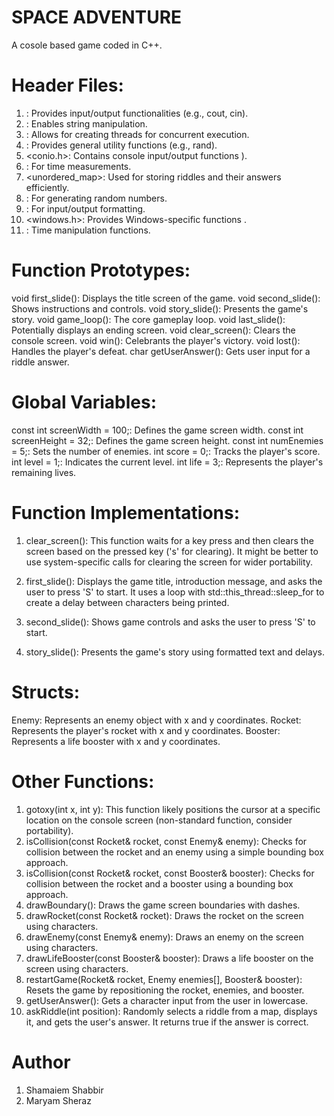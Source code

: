 # SPACE ADVENTURE
A cosole based game coded in C++.

# Header Files:

1. <iostream>: Provides input/output functionalities (e.g., cout, cin).
2. <string>: Enables string manipulation.
3. <thread>: Allows for creating threads for concurrent execution.
4. <cstdlib>: Provides general utility functions (e.g., rand).
5. <conio.h>: Contains console input/output functions ).
6. <chrono>: For time measurements.
7. <unordered_map>: Used for storing riddles and their answers efficiently.
8. <random>: For generating random numbers.
9. <iomanip>: For input/output formatting.
10. <windows.h>: Provides Windows-specific functions .
11. <ctime>: Time manipulation functions.
    
# Function Prototypes:

void first_slide(): Displays the title screen of the game.
void second_slide(): Shows instructions and controls.
void story_slide(): Presents the game's story.
void game_loop(): The core gameplay loop.
void last_slide(): Potentially displays an ending screen.
void clear_screen(): Clears the console screen.
void win(): Celebrants the player's victory.
void lost(): Handles the player's defeat.
char getUserAnswer(): Gets user input for a riddle answer.

# Global Variables:
const int screenWidth = 100;: Defines the game screen width.
const int screenHeight = 32;: Defines the game screen height.
const int numEnemies = 5;: Sets the number of enemies.
int score = 0;: Tracks the player's score.
int level = 1;: Indicates the current level.
int life = 3;: Represents the player's remaining lives.

# Function Implementations:

1. clear_screen(): This function waits for a key press and then clears the screen based on the pressed key ('s' for clearing). It might be better to use system-specific calls for clearing the screen for wider portability.

2. first_slide(): Displays the game title, introduction message, and asks the user to press 'S' to start. It uses a loop with std::this_thread::sleep_for to create a delay between characters being printed.

3. second_slide(): Shows game controls and asks the user to press 'S' to start.

4. story_slide(): Presents the game's story using formatted text and delays.

# Structs:

Enemy: Represents an enemy object with x and y coordinates.
Rocket: Represents the player's rocket with x and y coordinates.
Booster: Represents a life booster with x and y coordinates.

# Other Functions:

1. gotoxy(int x, int y): This function likely positions the cursor at a specific location on the console screen (non-standard function, consider portability).
2. isCollision(const Rocket& rocket, const Enemy& enemy): Checks for collision between the rocket and an enemy using a simple bounding box approach.
3. isCollision(const Rocket& rocket, const Booster& booster): Checks for collision between the rocket and a booster using a bounding box approach.
4. drawBoundary(): Draws the game screen boundaries with dashes.
5. drawRocket(const Rocket& rocket): Draws the rocket on the screen using characters.
6. drawEnemy(const Enemy& enemy): Draws an enemy on the screen using characters.
7. drawLifeBooster(const Booster& booster): Draws a life booster on the screen using characters.
8. restartGame(Rocket& rocket, Enemy enemies[], Booster& booster): Resets the game by repositioning the rocket, enemies, and booster.
9. getUserAnswer(): Gets a character input from the user in lowercase.
10. askRiddle(int position): Randomly selects a riddle from a map, displays it, and gets the user's answer. It returns true if the answer is correct.

# Author
1. Shamaiem Shabbir
2. Maryam Sheraz
